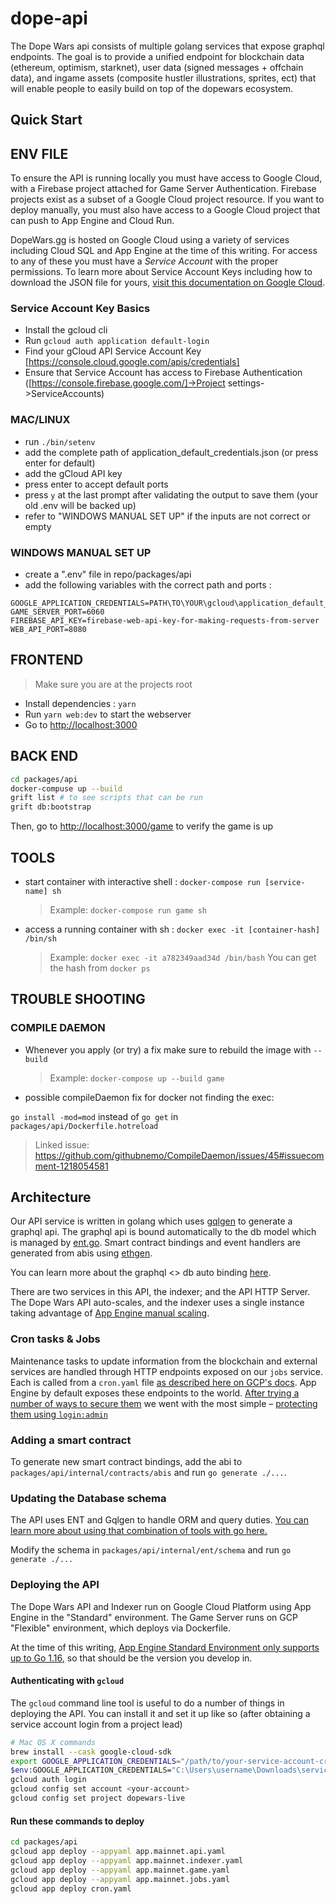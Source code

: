 # dope-api

The Dope Wars api consists of multiple golang services that expose graphql endpoints. The goal is to provide a unified endpoint for blockchain data (ethereum, optimism, starknet), user data (signed messages + offchain data), and ingame assets (composite hustler illustrations, sprites, ect) that will enable people to easily build on top of the dopewars ecosystem.

## Quick Start

## ENV FILE

To ensure the API is running locally you must have access to Google Cloud, with a Firebase project attached for Game Server Authentication. Firebase projects exist as a subset of a Google Cloud project resource. If you want to deploy manually, you must also have access to a Google Cloud project that can push to App Engine and Cloud Run.

DopeWars.gg is hosted on Google Cloud using a variety of services including Cloud SQL and App Engine at the time of this writing. For access to any of these you must have a _Service Account_ with the proper permissions. To learn more about Service Account Keys including how to download the JSON file for yours, [visit this documentation on Google Cloud](https://cloud.google.com/iam/docs/creating-managing-service-account-keys).

### Service Account Key Basics

- Install the gcloud cli
- Run `gcloud auth application default-login`
- Find your gCloud API Service Account Key [https://console.cloud.google.com/apis/credentials]
- Ensure that Service Account has access to Firebase Authentication ([https://console.firebase.google.com/]->Project settings->ServiceAccounts)

### MAC/LINUX

- run `./bin/setenv`
- add the complete path of application_default_credentials.json (or press enter for default)
- add the gCloud API key
- press enter to accept default ports
- press `y` at the last prompt after validating the output to save them (your old .env will be backed up)
- refer to "WINDOWS MANUAL SET UP" if the inputs are not correct or empty

### WINDOWS MANUAL SET UP

- create a ".env" file in repo/packages/api
- add the following variables with the correct path and ports :

```env
GOOGLE_APPLICATION_CREDENTIALS=PATH\TO\YOUR\gcloud\application_default_credentials.json
GAME_SERVER_PORT=6060
FIREBASE_API_KEY=firebase-web-api-key-for-making-requests-from-server
WEB_API_PORT=8080
```

## FRONTEND

> Make sure you are at the projects root

- Install dependencies : `yarn`
- Run `yarn web:dev` to start the webserver
- Go to <http://localhost:3000>

## BACK END

```sh
cd packages/api
docker-compuse up --build
grift list # to see scripts that can be run
grift db:bootstrap
```

Then, go to <http://localhost:3000/game> to verify the game is up

## TOOLS

- start container with interactive shell : `docker-compose run [service-name] sh`
    > Example: `docker-compose run game sh`

- access a running container with sh : `docker exec -it [container-hash] /bin/sh`
    > Example: `docker exec -it a782349aad34d /bin/bash`
    > You can get the hash from `docker ps`

## TROUBLE SHOOTING

### COMPILE DAEMON

- Whenever you apply (or try) a fix make sure to rebuild the image with `--build`
    > Example: `docker-compose up --build game`

- possible compileDaemon fix for docker not finding the exec:

 `go install -mod=mod` instead of `go get` in `packages/api/Dockerfile.hotreload`
 > Linked issue: <https://github.com/githubnemo/CompileDaemon/issues/45#issuecomment-1218054581>

## Architecture

Our API service is written in golang which uses [gqlgen](https://github.com/99designs/gqlgen) to generate a graphql api. The graphql api is bound automatically to the db model which is managed by [ent.go](https://github.com/ent/ent). Smart contract bindings and event handlers are generated from abis using [ethgen](https://github.com/withtally/synceth).

You can learn more about the graphql <> db auto binding [here](https://entgo.io/docs/tutorial-todo-gql).

There are two services in this API, the indexer; and the API HTTP Server. The Dope Wars API auto-scales, and the indexer uses a single instance taking advantage of [App Engine manual scaling](https://cloud.google.com/appengine/docs/standard/go/how-instances-are-managed).

### Cron tasks & Jobs

Maintenance tasks to update information from the blockchain and external services are handled through HTTP endpoints exposed on our `jobs` service. Each is called from a `cron.yaml` file [as described here on GCP's docs](https://cloud.google.com/appengine/docs/standard/go/scheduling-jobs-with-cron-yaml). App Engine by default exposes these endpoints to the world. [After trying a number of ways to secure them](https://medium.com/google-cloud/gclb-app-engine-cron-and-cloud-scheduler-1df59a7963f) we went with the most simple – [protecting them using `login:admin`](https://cloud.google.com/appengine/docs/standard/java/config/cron-yaml#securing_urls_for_cron)

### Adding a smart contract

To generate new smart contract bindings, add the abi to `packages/api/internal/contracts/abis` and run `go generate ./...`.

### Updating the Database schema

The API uses ENT and Gqlgen to handle ORM and query duties. [You can learn more about using that combination of tools with go here.](https://betterprogramming.pub/implement-a-graphql-server-with-ent-and-gqlgen-in-go-8840f086b8a8)

Modify the schema in `packages/api/internal/ent/schema` and run `go generate ./...`

### Deploying the API

The Dope Wars API and Indexer run on Google Cloud Platform using App Engine in the "Standard" environment. The Game Server runs on GCP "Flexible" environment, which deploys via Dockerfile.

At the time of this writing, [App Engine Standard Environment only supports up to Go 1.16](https://cloud.google.com/appengine/docs/the-appengine-environments), so that should be the version you develop in.

#### Authenticating with `gcloud`

The `gcloud` command line tool is useful to do a number of things in deploying the API. You can install it and set it up like so (after obtaining a service account login from a project lead)

```bash
# Mac OS X commands
brew install --cask google-cloud-sdk
export GOOGLE_APPLICATION_CREDENTIALS="/path/to/your-service-account-creds.json"
$env:GOOGLE_APPLICATION_CREDENTIALS="C:\Users\username\Downloads\service-account-file.json" on windows
gcloud auth login
gcloud config set account <your-account>
gcloud config set project dopewars-live
```

#### Run these commands to deploy

```bash
cd packages/api
gcloud app deploy --appyaml app.mainnet.api.yaml
gcloud app deploy --appyaml app.mainnet.indexer.yaml
gcloud app deploy --appyaml app.mainnet.game.yaml
gcloud app deploy --appyaml app.mainnet.jobs.yaml
gcloud app deploy cron.yaml
```
